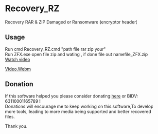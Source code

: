 # Recovery_RZ
Recovery RAR &amp; ZIP Damaged or Ransomware (encryptor header)

## Usage
Run cmd Recovery_RZ.cmd "path file rar zip your" <br>
Run ZFX.exe open file zip 
and wating , if done file out namefile_ZFX.zip <br>
[Watch video](https://youtu.be/qqOTpNvL2yo)

[Video.Webm](https://github.com/VQD-BSV/Recovery_RZ/assets/127699283/2df9b63d-d328-40fc-8c26-df048103e018)



## Donation
If this software helped you please consider donating [here](https://www.Paypal.me/BSVPay) or  BIDV: 63110001165789 !\
Donations will encourage me to keep working on this software,To develop more tools, leading to more media being supported and better recovered files.

Thank you.
